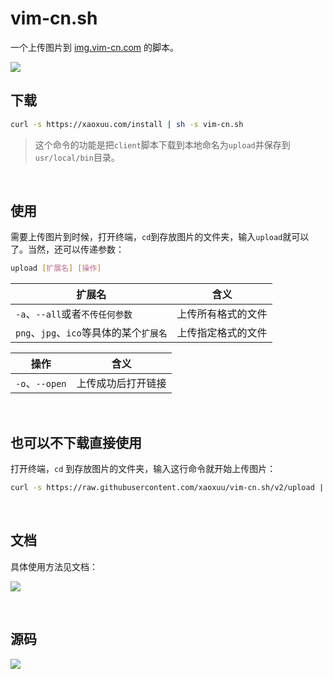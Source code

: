 # vim-cn.sh
一个上传图片到 [img.vim-cn.com](img.vim-cn.com) 的脚本。

![](https://img.vim-cn.com/0d/e463788b9eb82f82b551d8da1cd4cbae9d64cb.png)



## 下载

```bash
curl -s https://xaoxuu.com/install | sh -s vim-cn.sh
```
> 这个命令的功能是把`client`脚本下载到本地命名为`upload`并保存到`usr/local/bin`目录。

<br>


## 使用

需要上传图片到时候，打开终端，`cd`到存放图片的文件夹，输入`upload`就可以了。当然，还可以传递参数：

```bash
upload [扩展名] [操作]
```


| 扩展名                             | 含义               |
| ---------------------------------- | ------------------ |
| `-a`、`--all`或者`不传任何参数`  | 上传所有格式的文件   |
| `png`、`jpg`、`ico`等具体的某个`扩展名` | 上传指定格式的文件 |

| 操作            | 含义               |
| --------------- | ------------------ |
| `-o`、`--open` | 上传成功后打开链接 |

<br>

## 也可以不下载直接使用

打开终端，`cd` 到存放图片的文件夹，输入这行命令就开始上传图片：

```bash
curl -s https://raw.githubusercontent.com/xaoxuu/vim-cn.sh/v2/upload | sh
```

<br>

## 文档

具体使用方法见文档：

[![](https://img.shields.io/badge/文档-https://xaoxuu.com/wiki/vim--cn.sh/-green.svg?logo=github&logoColor=ddd&colorA=888&colorB=52A1F8&longCache=true&style=popout-square)](https://xaoxuu.com/wiki/vim-cn.sh/)

<br>

## 源码

[![](https://img.shields.io/badge/源码-https://github.com/xaoxuu/vim--cn/-green.svg?logo=github&logoColor=ddd&colorA=888&colorB=52A1F8&longCache=true&style=popout-square)](https://github.com/xaoxuu/vim-cn.sh/)
